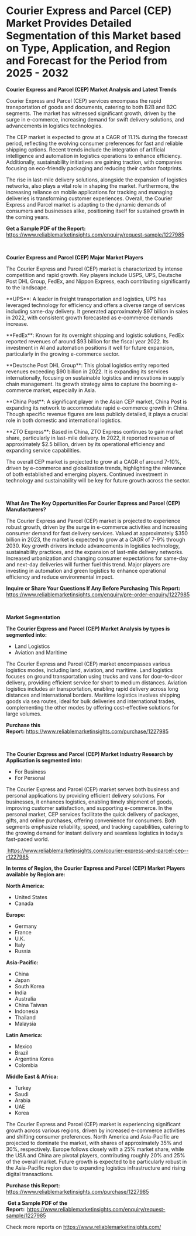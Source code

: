 <p><h1>Courier Express and Parcel (CEP) Market Provides Detailed Segmentation of this Market based on Type, Application, and Region and Forecast for the Period from 2025 - 2032</h1></p><p><strong>Courier Express and Parcel (CEP) Market Analysis and Latest Trends</strong></p>
<p><p>Courier Express and Parcel (CEP) services encompass the rapid transportation of goods and documents, catering to both B2B and B2C segments. The market has witnessed significant growth, driven by the surge in e-commerce, increasing demand for swift delivery solutions, and advancements in logistics technologies.</p><p>The CEP market is expected to grow at a CAGR of 11.1% during the forecast period, reflecting the evolving consumer preferences for fast and reliable shipping options. Recent trends include the integration of artificial intelligence and automation in logistics operations to enhance efficiency. Additionally, sustainability initiatives are gaining traction, with companies focusing on eco-friendly packaging and reducing their carbon footprints.</p><p>The rise in last-mile delivery solutions, alongside the expansion of logistics networks, also plays a vital role in shaping the market. Furthermore, the increasing reliance on mobile applications for tracking and managing deliveries is transforming customer experiences. Overall, the Courier Express and Parcel market is adapting to the dynamic demands of consumers and businesses alike, positioning itself for sustained growth in the coming years.</p></p>
<p><strong>Get a Sample PDF of the Report:&nbsp;</strong> <a href="https://www.reliablemarketinsights.com/enquiry/request-sample/1227985?utm_campaign=3011&utm_medium=2&utm_source=Github&utm_content=ia&utm_term=09032025&utm_id=courier-express-and-parcel-cep">https://www.reliablemarketinsights.com/enquiry/request-sample/1227985</a></p>
<p>&nbsp;</p>
<p><strong>Courier Express and Parcel (CEP) Major Market Players</strong></p>
<p><p>The Courier Express and Parcel (CEP) market is characterized by intense competition and rapid growth. Key players include USPS, UPS, Deutsche Post DHL Group, FedEx, and Nippon Express, each contributing significantly to the landscape.</p><p>**UPS**: A leader in freight transportation and logistics, UPS has leveraged technology for efficiency and offers a diverse range of services including same-day delivery. It generated approximately $97 billion in sales in 2022, with consistent growth forecasted as e-commerce demands increase.</p><p>**FedEx**: Known for its overnight shipping and logistic solutions, FedEx reported revenues of around $93 billion for the fiscal year 2022. Its investment in AI and automation positions it well for future expansion, particularly in the growing e-commerce sector.</p><p>**Deutsche Post DHL Group**: This global logistics entity reported revenues exceeding $90 billion in 2022. It is expanding its services internationally, focusing on sustainable logistics and innovations in supply chain management. Its growth strategy aims to capture the booming e-commerce market, especially in Asia.</p><p>**China Post**: A significant player in the Asian CEP market, China Post is expanding its network to accommodate rapid e-commerce growth in China. Though specific revenue figures are less publicly detailed, it plays a crucial role in both domestic and international logistics.</p><p>**ZTO Express**: Based in China, ZTO Express continues to gain market share, particularly in last-mile delivery. In 2022, it reported revenue of approximately $2.5 billion, driven by its operational efficiency and expanding service capabilities.</p><p>The overall CEP market is projected to grow at a CAGR of around 7-10%, driven by e-commerce and globalization trends, highlighting the relevance of both established and emerging players. Continued investment in technology and sustainability will be key for future growth across the sector.</p></p>
<p>&nbsp;</p>
<p><strong>What Are The Key Opportunities For Courier Express and Parcel (CEP) Manufacturers?</strong></p>
<p><p>The Courier Express and Parcel (CEP) market is projected to experience robust growth, driven by the surge in e-commerce activities and increasing consumer demand for fast delivery services. Valued at approximately $350 billion in 2023, the market is expected to grow at a CAGR of 7-9% through 2030. Key growth drivers include advancements in logistics technology, sustainability practices, and the expansion of last-mile delivery networks. Increased urbanization and changing consumer expectations for same-day and next-day deliveries will further fuel this trend. Major players are investing in automation and green logistics to enhance operational efficiency and reduce environmental impact.</p></p>
<p><strong>Inquire or Share Your Questions If Any Before Purchasing This Report:</strong> <a href="https://www.reliablemarketinsights.com/enquiry/pre-order-enquiry/1227985?utm_campaign=3011&utm_medium=2&utm_source=Github&utm_content=ia&utm_term=09032025&utm_id=courier-express-and-parcel-cep">https://www.reliablemarketinsights.com/enquiry/pre-order-enquiry/1227985</a></p>
<p>&nbsp;</p>
<p><strong>Market Segmentation</strong></p>
<p><strong>The Courier Express and Parcel (CEP) Market Analysis by types is segmented into:</strong></p>
<p><ul><li>Land Logistics</li><li>Aviation and Maritime</li></ul></p>
<p><p>The Courier Express and Parcel (CEP) market encompasses various logistics modes, including land, aviation, and maritime. Land logistics focuses on ground transportation using trucks and vans for door-to-door delivery, providing efficient service for short to medium distances. Aviation logistics includes air transportation, enabling rapid delivery across long distances and international borders. Maritime logistics involves shipping goods via sea routes, ideal for bulk deliveries and international trades, complementing the other modes by offering cost-effective solutions for large volumes.</p></p>
<p><strong>Purchase this Report:&nbsp;</strong><a href="https://www.reliablemarketinsights.com/purchase/1227985?utm_campaign=3011&utm_medium=2&utm_source=Github&utm_content=ia&utm_term=09032025&utm_id=courier-express-and-parcel-cep">https://www.reliablemarketinsights.com/purchase/1227985</a></p>
<p>&nbsp;</p>
<p><strong>The Courier Express and Parcel (CEP) Market Industry Research by Application is segmented into:</strong></p>
<p><ul><li>For Business</li><li>For Personal</li></ul></p>
<p><p>The Courier Express and Parcel (CEP) market serves both business and personal applications by providing efficient delivery solutions. For businesses, it enhances logistics, enabling timely shipment of goods, improving customer satisfaction, and supporting e-commerce. In the personal market, CEP services facilitate the quick delivery of packages, gifts, and online purchases, offering convenience for consumers. Both segments emphasize reliability, speed, and tracking capabilities, catering to the growing demand for instant delivery and seamless logistics in today’s fast-paced world.</p></p>
<p><a href="https://www.reliablemarketinsights.com/courier-express-and-parcel-cep--r1227985?utm_campaign=3011&utm_medium=2&utm_source=Github&utm_content=ia&utm_term=09032025&utm_id=courier-express-and-parcel-cep">&nbsp;https://www.reliablemarketinsights.com/courier-express-and-parcel-cep--r1227985</a></p>
<p><strong>In terms of Region, the Courier Express and Parcel (CEP) Market Players available by Region are:</strong></p>
<p>
    <p> <strong> North America: </strong>
        <ul>
            <li>United States</li>
            <li>Canada</li>
        </ul>
        </p> 
    <p> <strong> Europe: </strong>
        <ul>
            <li>Germany</li>
            <li>France</li>
            <li>U.K.</li>
            <li>Italy</li>
            <li>Russia</li>
        </ul>
        </p> 
    <p> <strong> Asia-Pacific: </strong>
        <ul>
            <li>China</li>
            <li>Japan</li>
            <li>South Korea</li>
            <li>India</li>
            <li>Australia</li>
            <li>China Taiwan</li>
            <li>Indonesia</li>
            <li>Thailand</li>
            <li>Malaysia</li>
        </ul>
        </p> 
    <p> <strong> Latin America: </strong>
        <ul>
            <li>Mexico</li>
            <li>Brazil</li>
            <li>Argentina Korea</li>
            <li>Colombia</li>
        </ul>
        </p> 
    <p> <strong> Middle East & Africa: </strong>
        <ul>
            <li>Turkey</li>
            <li>Saudi</li>
            <li>Arabia</li>
            <li>UAE</li>
            <li>Korea</li>
        </ul>
    </p>
    </p>
<p><p>The Courier Express and Parcel (CEP) market is experiencing significant growth across various regions, driven by increased e-commerce activities and shifting consumer preferences. North America and Asia-Pacific are projected to dominate the market, with shares of approximately 35% and 30%, respectively. Europe follows closely with a 25% market share, while the USA and China are pivotal players, contributing roughly 20% and 25% of the overall market. Future growth is expected to be particularly robust in the Asia-Pacific region due to expanding logistics infrastructure and rising digital transactions.</p></p>
<p><strong>Purchase this Report: </strong><a href="https://www.reliablemarketinsights.com/purchase/1227985?utm_campaign=3011&utm_medium=2&utm_source=Github&utm_content=ia&utm_term=09032025&utm_id=courier-express-and-parcel-cep">https://www.reliablemarketinsights.com/purchase/1227985</a></p>
<p>&nbsp;<strong>Get a Sample PDF of the Report:&nbsp;&nbsp;</strong><a href="https://www.reliablemarketinsights.com/enquiry/request-sample/1227985?utm_campaign=3011&utm_medium=2&utm_source=Github&utm_content=ia&utm_term=09032025&utm_id=courier-express-and-parcel-cep">https://www.reliablemarketinsights.com/enquiry/request-sample/1227985</a></p>
<p><strong></strong></p>
<p>Check more reports on <a href="https://www.reliablemarketinsights.com/?utm_campaign=3011&utm_medium=2&utm_source=Github&utm_content=ia&utm_term=09032025&utm_id=courier-express-and-parcel-cep">https://www.reliablemarketinsights.com/</a></p>